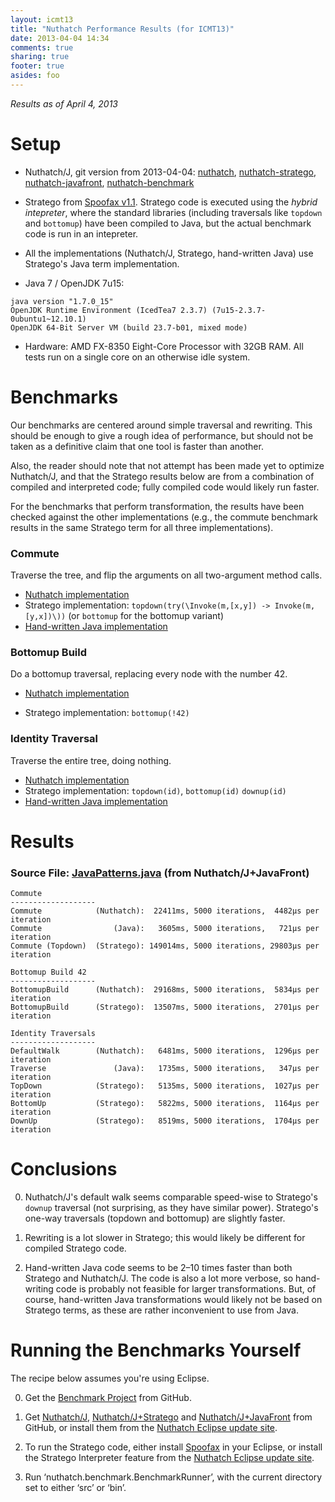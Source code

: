 ```yaml
---
layout: icmt13
title: "Nuthatch Performance Results (for ICMT13)"
date: 2013-04-04 14:34
comments: true
sharing: true
footer: true
asides: foo
---
```

*Results as of April 4, 2013*

# Setup

* Nuthatch/J, git version from 2013-04-04: [nuthatch](https://github.com/nuthatchery/nuthatch), [nuthatch-stratego](https://github.com/nuthatchery/nuthatch-stratego), [nuthatch-javafront](https://github.com/nuthatchery/nuthatch-javafront), [nuthatch-benchmark](https://github.com/nuthatchery/nuthatch-benchmark)

* Stratego from [Spoofax v1.1](http://strategoxt.org/Spoofax).  Stratego
  code is executed using the *hybrid intepreter*, where the standard
  libraries (including traversals like ```topdown``` and ```bottomup```)
  have been compiled to Java, but the actual benchmark code is run in an
  intepreter.

* All the implementations (Nuthatch/J, Stratego, hand-written Java) use
  Stratego's Java term implementation.

* Java 7 / OpenJDK 7u15:
```
java version "1.7.0_15"
OpenJDK Runtime Environment (IcedTea7 2.3.7) (7u15-2.3.7-0ubuntu1~12.10.1)
OpenJDK 64-Bit Server VM (build 23.7-b01, mixed mode)
```

* Hardware: AMD FX-8350 Eight-Core Processor with 32GB RAM. All tests run
  on a single core on an otherwise idle system.

# Benchmarks

Our benchmarks are centered around simple traversal and rewriting. This
should be enough to give a rough idea of performance, but should not be
taken as a definitive claim that one tool is faster than another.

Also, the reader should note that not attempt has been made yet to optimize
Nuthatch/J, and that the Stratego results below are from a combination of
compiled and interpreted code; fully compiled code would likely run faster.

For the benchmarks that perform transformation, the results have been
checked against the other implementations (e.g., the commute benchmark
results in the same Stratego term for all three implementations).

### Commute
Traverse the tree, and flip the arguments on all two-argument method calls.

* [Nuthatch implementation](https://github.com/nuthatchery/nuthatch-benchmark/blob/master/src/nuthatch/benchmark/nuthatch/Commute.java)
* Stratego implementation: ```topdown(try(\Invoke(m,[x,y]) -> Invoke(m,[y,x])\))``` (or ```bottomup``` for the bottomup variant)
* [Hand-written Java implementation](https://github.com/nuthatchery/nuthatch-benchmark/blob/master/src/nuthatch/benchmark/java/JavaCommute.java)

### Bottomup Build

Do a bottomup traversal, replacing every node with the number 42.

* [Nuthatch implementation](https://github.com/nuthatchery/nuthatch-benchmark/blob/master/src/nuthatch/benchmark/nuthatch/BottomupBuild.java)

* Stratego implementation: ```bottomup(!42)```


### Identity Traversal

Traverse the entire tree, doing nothing.

* [Nuthatch implementation](https://github.com/nuthatchery/nuthatch-benchmark/blob/master/src/nuthatch/benchmark/nuthatch/Traverse.java)
* Stratego implementation: ```topdown(id)```, ```bottomup(id)``` ```downup(id)```
* [Hand-written Java implementation](https://github.com/nuthatchery/nuthatch-benchmark/blob/master/src/nuthatch/benchmark/java/JavaTraverse.java)


# Results
### Source File: [JavaPatterns.java](https://github.com/nuthatchery/nuthatch-javafront/blob/master/src/nuthatch/javafront/JavaPatterns.java) (from Nuthatch/J+JavaFront)

```
Commute
-------------------
Commute            (Nuthatch):  22411ms, 5000 iterations,  4482µs per iteration
Commute                (Java):   3605ms, 5000 iterations,   721µs per iteration
Commute (Topdown)  (Stratego): 149014ms, 5000 iterations, 29803µs per iteration

Bottomup Build 42
-------------------
BottomupBuild      (Nuthatch):  29168ms, 5000 iterations,  5834µs per iteration
BottomupBuild      (Stratego):  13507ms, 5000 iterations,  2701µs per iteration

Identity Traversals
-------------------
DefaultWalk        (Nuthatch):   6481ms, 5000 iterations,  1296µs per iteration
Traverse               (Java):   1735ms, 5000 iterations,   347µs per iteration
TopDown            (Stratego):   5135ms, 5000 iterations,  1027µs per iteration
BottomUp           (Stratego):   5822ms, 5000 iterations,  1164µs per iteration
DownUp             (Stratego):   8519ms, 5000 iterations,  1704µs per iteration
```

# Conclusions

0. Nuthatch/J's default walk seems comparable speed-wise to Stratego's
```downup``` traversal (not surprising, as they have similar
power). Stratego's one-way traversals (topdown and bottomup) are slightly
faster.

0. Rewriting is a lot slower in Stratego; this would likely be different
for compiled Stratego code.

0. Hand-written Java code seems to be 2–10 times faster than both Stratego
and Nuthatch/J. The code is also a lot more verbose, so hand-writing code
is probably not feasible for larger transformations. But, of course,
hand-written Java transformations would likely not be based on Stratego
terms, as these are rather inconvenient to use from Java.

# Running the Benchmarks Yourself

The recipe below assumes you're using Eclipse.

0. Get the [Benchmark
Project](https://github.com/nuthatchery/nuthatch-benchmark) from GitHub.

0. Get [Nuthatch/J](https://github.com/nuthatchery/nuthatch),
[Nuthatch/J+Stratego](https://github.com/nuthatchery/nuthatch-stratego) and
[Nuthatch/J+JavaFront](https://github.com/nuthatchery/nuthatch-javafront)
from GitHub, or install them from the [Nuthatch Eclipse update
site](http://updates.nuthatchery.org/).

0. To run the Stratego code, either install [Spoofax](http://strategoxt.org/Spoofax)
in your Eclipse, or install the Stratego Interpreter feature from the
[Nuthatch Eclipse update site](http://updates.nuthatchery.org/).

0. Run ‘nuthatch.benchmark.BenchmarkRunner’, with the current directory set
to either ‘src’ or ‘bin’.
